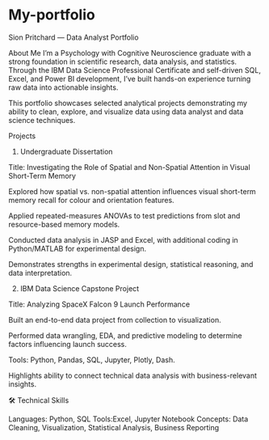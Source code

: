 # My-portfolio
Sion Pritchard — Data Analyst Portfolio

 About Me
I’m a Psychology with Cognitive Neuroscience graduate with a strong foundation in scientific research, data analysis, and statistics.
Through the IBM Data Science Professional Certificate and self-driven SQL, Excel, and Power BI development, I’ve built hands-on experience turning raw data into actionable insights.

This portfolio showcases selected analytical projects demonstrating my ability to clean, explore, and visualize data using data analyst and data science techniques.

 Projects
1.  Undergraduate Dissertation

Title: Investigating the Role of Spatial and Non-Spatial Attention in Visual Short-Term Memory

Explored how spatial vs. non-spatial attention influences visual short-term memory recall for colour and orientation features.

Applied repeated-measures ANOVAs to test predictions from slot and resource-based memory models.

Conducted data analysis in JASP and Excel, with additional coding in Python/MATLAB for experimental design.

Demonstrates strengths in experimental design, statistical reasoning, and data interpretation.



2.  IBM Data Science Capstone Project

Title: Analyzing SpaceX Falcon 9 Launch Performance

Built an end-to-end data project from collection to visualization.

Performed data wrangling, EDA, and predictive modeling to determine factors influencing launch success.

Tools: Python, Pandas, SQL, Jupyter, Plotly, Dash.

Highlights ability to connect technical data analysis with business-relevant insights.

🛠️ Technical Skills

Languages: Python, SQL
Tools:Excel, Jupyter Notebook
Concepts: Data Cleaning, Visualization, Statistical Analysis, Business Reporting
